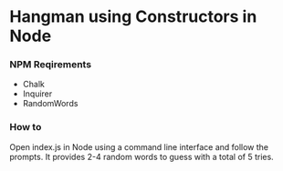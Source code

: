 # Hangman using Constructors in Node

### NPM Reqirements
* Chalk
* Inquirer
* RandomWords

### How to
Open index.js in Node using a command line interface and follow the prompts. It provides 2-4 random words to guess with a total of 5 tries.
